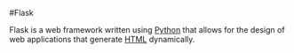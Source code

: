 #Flask

Flask is a web framework written using [Python](/wiki/Python) that allows for the design of web applications that generate [HTML](/wiki/HTML) dynamically.